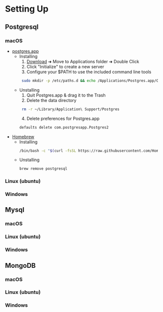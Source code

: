# Setting Up
## Postgresql
### macOS
  - [postgres.app](https://postgresapp.com/)
     - Installing
       1. [Download](https://postgresapp.com/downloads.html) ➜ Move to Applications folder ➜ Double Click
       2. Click "Initialize" to create a new server
       3. Configure your $PATH to use the included command line tools
         ```bash
          sudo mkdir -p /etc/paths.d && echo /Applications/Postgres.app/Contents/Versions/latest/bin | sudo tee /etc/paths.d/postgresapp
         ```
     - Unstalling
       1. Quit Postgres.app & drag it to the Trash
       2. Delete the data directory
         ```bash
          rm -r ~/Library/Application\ Support/Postgres
         ```
       4. Delete preferences for Postgres.app 
         ```bash
         defaults delete com.postgresapp.Postgres2
         ```
  - [Homebrew](https://brew.sh/)
     - Installing
          ```bash 
          /bin/bash -c "$(curl -fsSL https://raw.githubusercontent.com/Homebrew/install/HEAD/install.sh)"
          ```
     - Unstalling
         ```bash 
         brew remove postgresql
        ```

### Linux (ubuntu)
### Windows
## Mysql
### macOS
### Linux (ubuntu)
### Windows
## MongoDB
### macOS
### Linux (ubuntu)
### Windows

